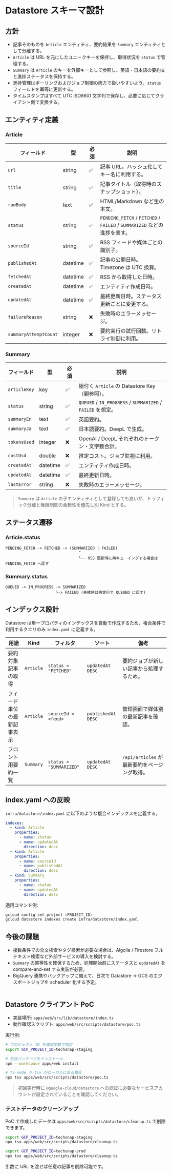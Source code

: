 # Datastore スキーマ設計

## 方針

- 記事そのものを `Article` エンティティ、要約結果を `Summary` エンティティとして分離する。
- `Article` は URL を元にしたユニークキーを保持し、取得状況を `status` で管理する。
- `Summary` は `Article` のキーを外部キーとして参照し、英語・日本語の要約文と進捗ステータスを保持する。
- 進捗管理はポーリングおよびジョブ制御の両方で扱いやすいよう、`status` フィールドを冪等に更新する。
- タイムスタンプはすべて UTC ISO8601 文字列で保存し、必要に応じてクライアント側で変換する。

## エンティティ定義

### Article

| フィールド            | 型       | 必須 | 説明                                                                     |
| --------------------- | -------- | ---- | ------------------------------------------------------------------------ |
| `url`                 | string   | ✅   | 記事 URL。ハッシュ化してキー名に利用する。                               |
| `title`               | string   | ✅   | 記事タイトル（取得時のスナップショット）。                               |
| `rawBody`             | text     | ✅   | HTML/Markdown など生の本文。                                             |
| `status`              | string   | ✅   | `PENDING_FETCH` / `FETCHED` / `FAILED` / `SUMMARIZED` などの進捗を表す。 |
| `sourceId`            | string   | ✅   | RSS フィードや媒体ごとの識別子。                                         |
| `publishedAt`         | datetime | ✅   | 記事の公開日時。Timezone は UTC 換算。                                   |
| `fetchedAt`           | datetime | ✅   | RSS から取得した日時。                                                   |
| `createdAt`           | datetime | ✅   | エンティティ作成日時。                                                   |
| `updatedAt`           | datetime | ✅   | 最終更新日時。ステータス更新ごとに変更する。                             |
| `failureReason`       | string   | ❌   | 失敗時のエラーメッセージ。                                               |
| `summaryAttemptCount` | integer  | ❌   | 要約実行の試行回数。リトライ制御に利用。                                 |

### Summary

| フィールド   | 型       | 必須 | 説明                                                        |
| ------------ | -------- | ---- | ----------------------------------------------------------- |
| `articleKey` | key      | ✅   | 紐付く `Article` の Datastore Key（親参照）。               |
| `status`     | string   | ✅   | `QUEUED` / `IN_PROGRESS` / `SUMMARIZED` / `FAILED` を想定。 |
| `summaryEn`  | text     | ✅   | 英語要約。                                                  |
| `summaryJa`  | text     | ✅   | 日本語要約。DeepL で生成。                                  |
| `tokensUsed` | integer  | ❌   | OpenAI / DeepL それぞれのトークン・文字数合計。             |
| `costUsd`    | double   | ❌   | 推定コスト。ジョブ監視に利用。                              |
| `createdAt`  | datetime | ✅   | エンティティ作成日時。                                      |
| `updatedAt`  | datetime | ✅   | 最終更新日時。                                              |
| `lastError`  | string   | ❌   | 失敗時のエラーメッセージ。                                  |

> `Summary` は `Article` の子エンティティとして登録しても良いが、トラフィック分離と権限制御の柔軟性を優先し別 Kind とする。

## ステータス遷移

### Article.status

```
PENDING_FETCH -> FETCHED -> (SUMMARIZED | FAILED)
                                ^
                                └── RSS 更新時に再キューイングする場合は PENDING_FETCH へ戻す
```

### Summary.status

```
QUEUED -> IN_PROGRESS -> SUMMARIZED
                      └-> FAILED (失敗時は再実行で QUEUED に戻す)
```

## インデックス設計

Datastore は単一プロパティのインデックスを自動で作成するため、複合条件で利用するクエリのみ `index.yaml` に定義する。

| 用途                       | Kind      | フィルタ                | ソート             | 備考                                         |
| -------------------------- | --------- | ----------------------- | ------------------ | -------------------------------------------- |
| 要約対象記事の取得         | `Article` | `status = "FETCHED"`    | `updatedAt DESC`   | 要約ジョブが新しい記事から処理するため。     |
| フィード単位の最新記事表示 | `Article` | `sourceId = <feed>`     | `publishedAt DESC` | 管理画面で媒体別の最新記事を確認。           |
| フロント用要約一覧         | `Summary` | `status = "SUMMARIZED"` | `updatedAt DESC`   | `/api/articles` が最新要約をページング取得。 |

## index.yaml への反映

`infra/datastore/index.yaml` に以下のような複合インデックスを定義する。

```yaml
indexes:
  - kind: Article
    properties:
      - name: status
      - name: updatedAt
        direction: desc
  - kind: Article
    properties:
      - name: sourceId
      - name: publishedAt
        direction: desc
  - kind: Summary
    properties:
      - name: status
      - name: updatedAt
        direction: desc
```

適用コマンド例:

```bash
gcloud config set project <PROJECT_ID>
gcloud datastore indexes create infra/datastore/index.yaml
```

## 今後の課題

- 複数条件での全文検索やタグ検索が必要な場合は、Algolia / Firestore フルテキスト検索など外部サービスの導入を検討する。
- `Summary` の冪等性を確保するため、処理開始前にステータスと `updatedAt` を compare-and-set する実装が必要。
- BigQuery 連携やバックアップに備えて、日次で Datastore → GCS のエクスポートジョブを scheduler 化する予定。

```

```

## Datastore クライアント PoC

- 実装場所: `apps/web/src/lib/datastore/index.ts`
- 動作確認スクリプト: `apps/web/src/scripts/datastore/poc.ts`

実行例:

```bash
# プロジェクト ID を環境変数で指定
export GCP_PROJECT_ID=techsnap-staging

# 依存パッケージをインストール
npm --workspace apps/web install

# ts-node や tsx がローカルにある場合
npx tsx apps/web/src/scripts/datastore/poc.ts
```

> 初回実行時に `@google-cloud/datastore` への認証に必要なサービスアカウントが設定されていることを確認してください。

### テストデータのクリーンアップ

PoC で作成したデータは `apps/web/src/scripts/datastore/cleanup.ts` で削除できます。

```bash
export GCP_PROJECT_ID=techsnap-staging
npx tsx apps/web/src/scripts/datastore/cleanup.ts

export GCP_PROJECT_ID=techsnap-prod
npx tsx apps/web/src/scripts/datastore/cleanup.ts
```

引数に URL を渡せば任意の記事を削除可能です。
